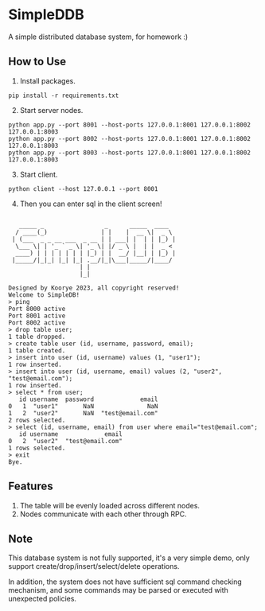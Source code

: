 # SimpleDDB
A simple distributed database system, for homework :)

## How to Use

1. Install packages.
```shell
pip install -r requirements.txt
```

2. Start server nodes.
```shell
python app.py --port 8001 --host-ports 127.0.0.1:8001 127.0.0.1:8002 127.0.0.1:8003
python app.py --port 8002 --host-ports 127.0.0.1:8001 127.0.0.1:8002 127.0.0.1:8003
python app.py --port 8003 --host-ports 127.0.0.1:8001 127.0.0.1:8002 127.0.0.1:8003
```

3. Start client.
```shell
python client --host 127.0.0.1 --port 8001
```

4. Then you can enter sql in the client screen!
```shell

   _____ _                 _      _____  ____
  / ____(_)               | |    |  __ \|  _ \
 | (___  _ _ __ ___  _ __ | | ___| |  | | |_) |
  \___ \| | '_ ` _ \| '_ \| |/ _ \ |  | |  _ <
  ____) | | | | | | | |_) | |  __/ |__| | |_) |
 |_____/|_|_| |_| |_| .__/|_|\___|_____/|____/
                    | |
                    |_|

Designed by Koorye 2023, all copyright reserved!
Welcome to SimpleDB!
> ping
Port 8000 active
Port 8001 active
Port 8002 active
> drop table user;
1 table dropped.
> create table user (id, username, password, email);
1 table created.
> insert into user (id, username) values (1, "user1");
1 row inserted.
> insert into user (id, username, email) values (2, "user2", "test@email.com");
1 row inserted.
> select * from user;
   id username  password             email
0   1  "user1"       NaN               NaN
1   2  "user2"       NaN  "test@email.com"
2 rows selected.
> select (id, username, email) from user where email="test@email.com";
   id username             email
0   2  "user2"  "test@email.com"
1 rows selected.
> exit
Bye.
```

## Features

1. The table will be evenly loaded across different nodes.
2. Nodes communicate with each other through RPC.

## Note

This database system is not fully supported, it's a very simple demo, only support create/drop/insert/select/delete operations.

In addition, the system does not have sufficient sql command checking mechanism, and some commands may be parsed or executed with unexpected policies.
